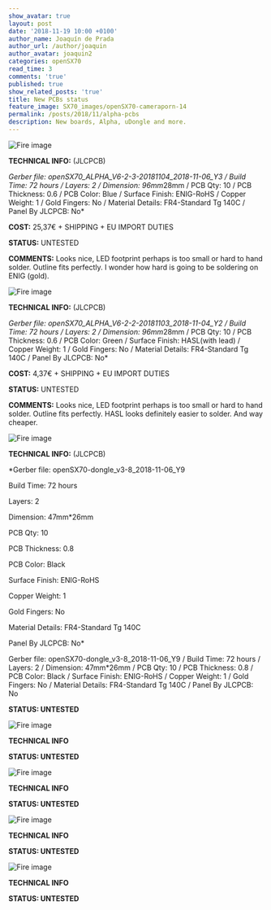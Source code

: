 ```yaml
---
show_avatar: true
layout: post
date: '2018-11-19 10:00 +0100'
author_name: Joaquín de Prada
author_url: /author/joaquin
author_avatar: joaquin2
categories: openSX70
read_time: 3
comments: 'true'
published: true
show_related_posts: 'true'
title: New PCBs status
feature_image: SX70_images/openSX70-cameraporn-14
permalink: /posts/2018/11/alpha-pcbs
description: New boards, Alpha, uDongle and more.
---
```

![Fire image]({{site.url}}/{{site.baseurl}}img/2018/11/20181119-new-PCBs-Alpha-blue623.jpg)

**TECHNICAL INFO:** (JLCPCB)

*Gerber file: openSX70_ALPHA_V6-2-3-20181104_2018-11-06_Y3 / 
Build Time: 72 hours / 
Layers: 2 / 
Dimension: 96mm*28mm / 
PCB Qty: 10 / 
PCB Thickness: 0.6 / 
PCB Color: Blue / 
Surface Finish: ENIG-RoHS / 
Copper Weight: 1 / 
Gold Fingers: No / 
Material Details: FR4-Standard Tg 140C / 
Panel By JLCPCB: No*

**COST:** 25,37€ + SHIPPING + EU IMPORT DUTIES

**STATUS:** UNTESTED

**COMMENTS:** 
Looks nice, LED footprint perhaps is too small or hard to hand solder. Outline fits perfectly. I wonder how hard is going to be soldering on ENIG (gold).

![Fire image]({{site.url}}/{{site.baseurl}}img/2018/11/20181119-new-PCBs-alpha-622.jpg)

**TECHNICAL INFO:** (JLCPCB)

*Gerber file: openSX70_ALPHA_V6-2-2-20181103_2018-11-04_Y2 / 
Build Time: 72 hours / 
Layers: 2 / 
Dimension: 96mm*28mm / 
PCB Qty: 10 / 
PCB Thickness: 0.6 / 
PCB Color: Green / 
Surface Finish: HASL(with lead) / 
Copper Weight: 1 / 
Gold Fingers: No / 
Material Details: FR4-Standard Tg 140C / 
Panel By JLCPCB: No*

**COST:** 4,37€ + SHIPPING + EU IMPORT DUTIES

**STATUS:** UNTESTED

**COMMENTS:** 
Looks nice, LED footprint perhaps is too small or hard to hand solder. Outline fits perfectly. HASL looks definitely easier to solder. And way cheaper.

![Fire image]({{site.url}}/{{site.baseurl}}img/2018/11/20181119-new-PCBs-uDongle-38.jpg)

**TECHNICAL INFO:** (JLCPCB)

*Gerber file: openSX70-dongle_v3-8_2018-11-06_Y9

Build Time: 72 hours

Layers: 2

Dimension: 47mm*26mm

PCB Qty: 10

PCB Thickness: 0.8

PCB Color: Black

Surface Finish: ENIG-RoHS

Copper Weight: 1

Gold Fingers: No

Material Details: FR4-Standard Tg 140C

Panel By JLCPCB: No*

Gerber file: openSX70-dongle_v3-8_2018-11-06_Y9 / 
Build Time: 72 hours / 
Layers: 2 / 
Dimension: 47mm*26mm / 
PCB Qty: 10 / 
PCB Thickness: 0.8 / 
PCB Color: Black / 
Surface Finish: ENIG-RoHS / 
Copper Weight: 1 / 
Gold Fingers: No / 
Material Details: FR4-Standard Tg 140C / 
Panel By JLCPCB: No 

**STATUS: UNTESTED**

![Fire image]({{site.url}}/{{site.baseurl}}img/2018/11/20181119-new-PCBs-Udongle-37-HASL-2.jpg)

**TECHNICAL INFO**

**STATUS: UNTESTED**

![Fire image]({{site.url}}/{{site.baseurl}}img/2018/11/20181119-new-PCBs-universal-bench-21.jpg)

**TECHNICAL INFO**

**STATUS: UNTESTED**

![Fire image]({{site.url}}/{{site.baseurl}}img/2018/11/20181119-new-PCBs-dongle-USB.jpg)

**TECHNICAL INFO**

**STATUS: UNTESTED**

![Fire image]({{site.url}}/{{site.baseurl}}img/2018/11/20181119-new-PCBs-udongle-33-remake.jpg)

**TECHNICAL INFO**

**STATUS: UNTESTED**
